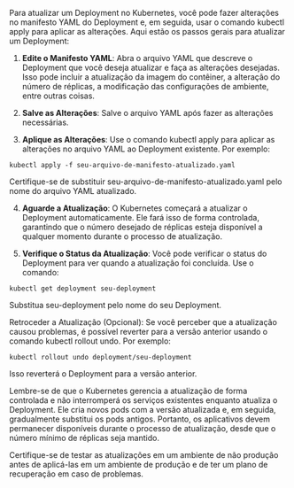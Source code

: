 Para atualizar um Deployment no Kubernetes, você pode fazer alterações no manifesto YAML do Deployment e, em seguida, usar o comando kubectl apply para aplicar as alterações. Aqui estão os passos gerais para atualizar um Deployment:

1. **Edite o Manifesto YAML**: Abra o arquivo YAML que descreve o Deployment que você deseja atualizar e faça as alterações desejadas. Isso pode incluir a atualização da imagem do contêiner, a alteração do número de réplicas, a modificação das configurações de ambiente, entre outras coisas.

2. **Salve as Alterações**: Salve o arquivo YAML após fazer as alterações necessárias.

3. **Aplique as Alterações**: Use o comando kubectl apply para aplicar as alterações no arquivo YAML ao Deployment existente. Por exemplo:

```
kubectl apply -f seu-arquivo-de-manifesto-atualizado.yaml
```

Certifique-se de substituir seu-arquivo-de-manifesto-atualizado.yaml pelo nome do arquivo YAML atualizado.

4. **Aguarde a Atualização**: O Kubernetes começará a atualizar o Deployment automaticamente. Ele fará isso de forma controlada, garantindo que o número desejado de réplicas esteja disponível a qualquer momento durante o processo de atualização.

5. **Verifique o Status da Atualização**: Você pode verificar o status do Deployment para ver quando a atualização foi concluída. Use o comando:

```
kubectl get deployment seu-deployment
```

Substitua seu-deployment pelo nome do seu Deployment.

Retroceder a Atualização (Opcional): Se você perceber que a atualização causou problemas, é possível reverter para a versão anterior usando o comando kubectl rollout undo. Por exemplo:

```
kubectl rollout undo deployment/seu-deployment
```

Isso reverterá o Deployment para a versão anterior.

Lembre-se de que o Kubernetes gerencia a atualização de forma controlada e não interromperá os serviços existentes enquanto atualiza o Deployment. Ele cria novos pods com a versão atualizada e, em seguida, gradualmente substitui os pods antigos. Portanto, os aplicativos devem permanecer disponíveis durante o processo de atualização, desde que o número mínimo de réplicas seja mantido.

Certifique-se de testar as atualizações em um ambiente de não produção antes de aplicá-las em um ambiente de produção e de ter um plano de recuperação em caso de problemas.

